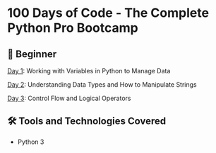 # 100 Days of Code - The Complete Python Pro Bootcamp


## 🔰 Beginner

[Day 1](https://github.com/kamilla-boiko/100DaysOfCodePython/tree/main/Day01): Working with Variables in Python to Manage Data

[Day 2](https://github.com/kamilla-boiko/100DaysOfCodePython/tree/main/Day02): Understanding Data Types and How to Manipulate Strings

[Day 3](https://github.com/kamilla-boiko/100DaysOfCodePython/tree/main/Day03): Control Flow and Logical Operators

## 🛠️ Tools and Technologies Covered
* Python 3
